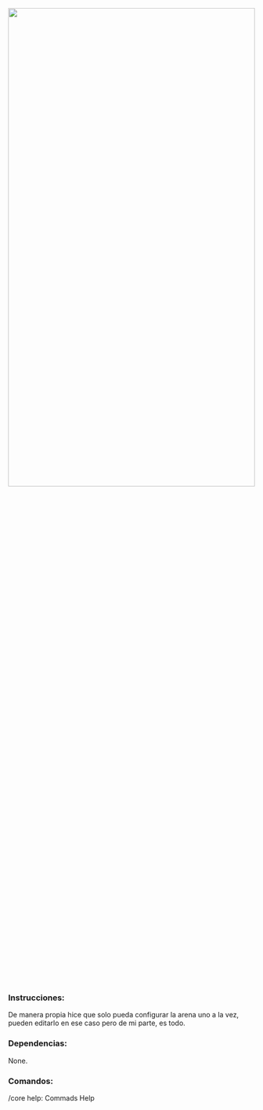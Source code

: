 <div align="left">
<img src="https://1000marcas.net/wp-content/uploads/2020/01/Minecraft-Logo.png" width="100%" height="50%">
	<br>
    </a>
    <br><br>
    <h3>Instrucciones:</h3>
    <p>De manera propia hice que solo pueda configurar la arena uno a la vez, pueden editarlo en ese caso pero de mi parte, es todo.<p>
    <h3>Dependencias:</h3>
    <p>None.</p>
    <h3>Comandos:</h3>
 </p>/core help: Commads Help <p>
</div>
